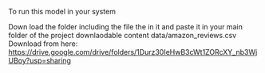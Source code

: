 To run this model in your system

Down load the folder including the file the in it
and paste it in your main folder of the project
downlaodable content data/amazon_reviews.csv
Download from here: https://drive.google.com/drive/folders/1Durz30IeHwB3cWt1ZORcXY_nb3WjUBoy?usp=sharing
